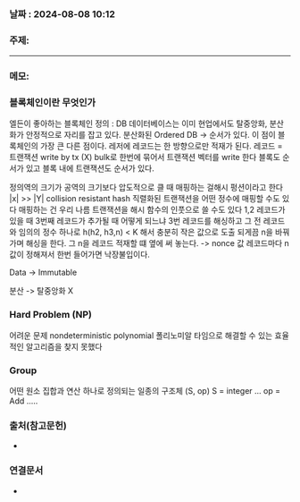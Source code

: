 
### 날짜 : 2024-08-08 10:12

### 주제: 

---
### 메모:
### 블록체인이란 무엇인가
엘든이 좋아하는 블록체인 정의 : DB
데이터베이스는 이미 현업에서도 탈중앙화, 분산화가 안정적으로 자리를 잡고 있다.
분산화된 Ordered DB -> 순서가 있다.
이 점이 블록체인의 가장 큰 다른 점이다.
레저에 레코드는 한 방향으로만 적재가 된다.
레코드 = 트랜잭션
write by tx (X)
bulk로 한번에 묶어서 트랜잭션 벡터를 write 한다
블록도 순서가 있고 블록 내에 트랜잭션도 순서가 있다.

정의역의 크기가 공역의 크기보다 압도적으로 클 때 매핑하는 걸해시 펑션이라고 한다
|x| >> |Y|
collision resistant hash 
직렬화된 트랜잭션을 어떤 정수에 매핑할 수도 있다 
매핑하는 건 우리 나름
트랜잭션을 해시 함수의 인풋으로 쓸 수도 있다
1,2 레코드가 있을 때 3번째 레코드가 추가될 때 어떻게 되느냐
3번 레코드를 해싱하고 그 전 레코드와 임의의 정수 하나로
h(h2, h3,n) < K 해서 충분히 작은 값으로 도출 되게끔 n을 바꿔가며 해싱을 한다.
그 n을 레코드 적재할 떄 옆에 써 놓는다. -> nonce 값
레코드마다 n 값이 정해져서 한번 들어가면 낙장불입이다.

Data -> Immutable

분산 -> 탈중앙화 X

### Hard Problem (NP)
어려운 문제
nondeterministic polynomial
폴리노미알 타임으로 해결할 수 있는 효율적인 알고리즘을 찾지 못했다

### Group 
어떤 원소 집합과 연산 하나로 정의되는 일종의 구조체
(S, op)
S = integer ...
op = Add .....

### 출처(참고문헌)
-

### 연결문서
-
